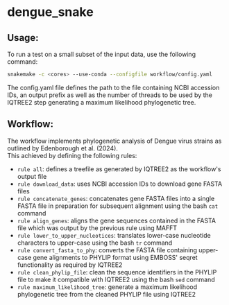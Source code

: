 # dengue_snake

## Usage:  
To run a test on a small subset of the input data, use the following command:
```bash
snakemake -c <cores> --use-conda --configfile workflow/config.yaml
```
The config.yaml file defines the path to the file containing NCBI accession IDs, an output prefix as well as the number of threads to be used by the IQTREE2 step generating a maximum likelihood phylogenetic tree.

## Workflow:
The workflow implements phylogenetic analysis of Dengue virus strains as outlined by Edenborough et al. (2024).  
This achieved by defining the following rules:  
- `rule all`: defines a treefile as generated by IQTREE2 as the workflow's output file
- `rule download_data`: uses NCBI accession IDs to download gene FASTA files
- `rule concatenate_genes`: concatenates gene FASTA files into a single FASTA file in preparation for subsequent alignment using the bash `cat` command
- `rule align_genes`: aligns the gene sequences contained in the FASTA file which was output by the previous rule using MAFFT
- `rule lower_to_upper_nucleotices`: translates lower-case nucleotide characters to upper-case using the bash `tr` command
- `rule convert_fasta_to_phy`: converts the FASTA file containing upper-case gene alignments to PHYLIP format using EMBOSS' seqret functionality as required by IQTREE2
- `rule clean_phylip_file`: clean the sequence identifiers in the PHYLIP file to make it compatible with IQTREE2 using the bash `sed` command
- `rule maximum_likelihood_tree`: generate a maximum likelihood phylogenetic tree from the cleaned PHYLIP file using IQTREE2
